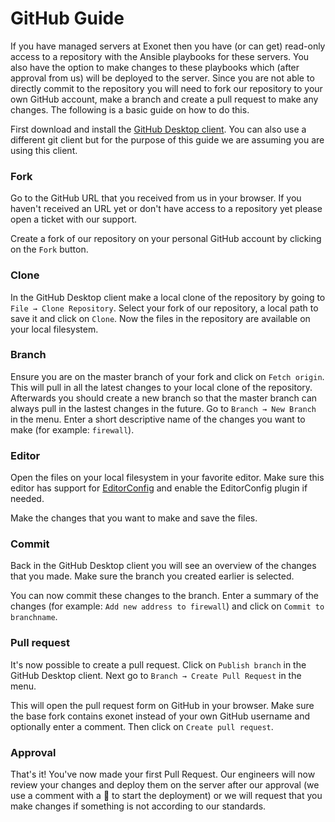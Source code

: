 # GitHub Guide

If you have managed servers at Exonet then you have (or can get) read-only access to a repository with the Ansible playbooks for these servers. You also have the option to make changes to these playbooks which (after approval from us) will be deployed to the server. Since you are not able to directly commit to the repository you will need to fork our repository to your own GitHub account, make a branch and create a pull request to make any changes. The following is a basic guide on how to do this. 

First download and install the [GitHub Desktop client](https://desktop.github.com/). You can also use a different git client but for the purpose of this guide we are assuming you are using this client.

### Fork

Go to the GitHub URL that you received from us in your browser. If you haven't received an URL yet or don't have access to a repository yet please open a ticket with our support.

Create a fork of our repository on your personal GitHub account by clicking on the `Fork` button.

### Clone

In the GitHub Desktop client make a local clone of the repository by going to `File → Clone Repository`. Select your fork of our repository, a local path to save it and click on `Clone`. Now the files in the repository are available on your local filesystem.

### Branch

Ensure you are on the master branch of your fork and click on `Fetch origin`. This will pull in all the latest changes to your local clone of the repository. Afterwards you should create a new branch so that the master branch can always pull in the lastest changes in the future. Go to `Branch → New Branch` in the menu. Enter a short descriptive name of the changes you want to make (for example: `firewall`).

### Editor

Open the files on your local filesystem in your favorite editor. Make sure this editor has support for [EditorConfig](https://editorconfig.org/) and enable the EditorConfig plugin if needed.

Make the changes that you want to make and save the files.

### Commit

Back in the GitHub Desktop client you will see an overview of the changes that you made. Make sure the branch you created earlier is selected.

You can now commit these changes to the branch. Enter a summary of the changes (for example: `Add new address to firewall`) and click on `Commit to branchname`.

### Pull request

It's now possible to create a pull request. Click on `Publish branch` in the GitHub Desktop client. Next go to `Branch → Create Pull Request` in the menu.

This will open the pull request form on GitHub in your browser. Make sure the base fork contains exonet instead of your own GitHub username and optionally enter a comment. Then click on `Create pull request`.

### Approval

That's it! You've now made your first Pull Request. Our engineers will now review your changes and deploy them on the server after our approval (we use a comment with a :rocket: to start the deployment) or we will request that you make changes if something is not according to our standards.
